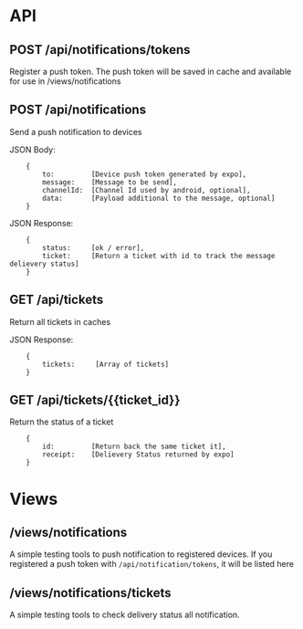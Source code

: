# API
## POST /api/notifications/tokens

Register a push token. The push token will be saved in cache and available for use in /views/notifications

## POST /api/notifications

Send a push notification to devices

JSON Body:
```
    {
        to:         [Device push token generated by expo],
        message:    [Message to be send],
        channelId:  [Channel Id used by android, optional],
        data:       [Payload additional to the message, optional]
    }
```

JSON Response:
```
    {
        status:     [ok / error],
        ticket:     [Return a ticket with id to track the message delievery status]
    }
```

## GET /api/tickets

Return all tickets in caches

JSON Response:
```
    {
        tickets:     [Array of tickets]
    }
```

## GET /api/tickets/{{ticket_id}}

Return the status of a ticket
```
    {
        id:         [Return back the same ticket it],
        receipt:    [Delievery Status returned by expo]
    }
```

# Views
## /views/notifications

A simple testing tools to push notification to registered devices. If you registered a push token with `/api/notification/tokens`, it will be listed here

## /views/notifications/tickets

A simple testing tools to check delivery status all notification.